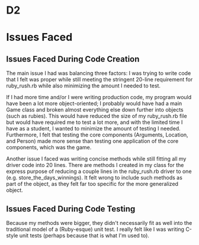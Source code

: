 # D2

# Issues Faced
## Issues Faced During Code Creation
The main issue I had was balancing three factors: I was trying to write code that I felt was proper while still meeting the stringent 20-line requirement for ruby_rush.rb while also minimizing the amount I needed to test. 

If I had more time and/or I were writing production code, my program would have been a lot more object-oriented; I probably would have had a main Game class and broken almost everything else down further into objects (such as rubies). This would have reduced the size of my ruby_rush.rb file but would have required me to test a lot more, and with the limited time I have as a student, I wanted to minimize the amount of testing I needed. Furthermore, I felt that testing the core components (Arguments, Location, and Person) made more sense than testing one application of the core components, which was the game.

Another issue I faced was writing concise methods while still fitting all my driver code into 20 lines. There are methods I created in my class for the express purpose of reducing a couple lines in the ruby_rush.rb driver to one (e.g. store_the_days_winnings). It felt wrong to include such methods as part of the object, as they felt far too specific for the more generalized object.

## Issues Faced During Code Testing

Because my methods were bigger, they didn't necessarily fit as well into the traditional model of a (Ruby-esque) unit test. I really felt like I was writing C-style unit tests (perhaps because that is what I'm used to).
